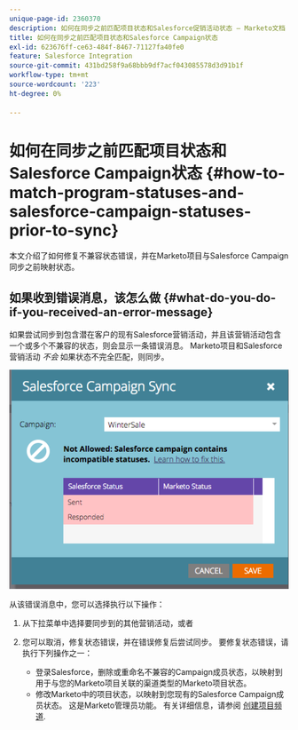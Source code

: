 ```yaml
---
unique-page-id: 2360370
description: 如何在同步之前匹配项目状态和Salesforce促销活动状态 — Marketo文档 — 产品文档
title: 如何在同步之前匹配项目状态和Salesforce Campaign状态
exl-id: 623676ff-ce63-484f-8467-71127fa40fe0
feature: Salesforce Integration
source-git-commit: 431bd258f9a68bbb9df7acf043085578d3d91b1f
workflow-type: tm+mt
source-wordcount: '223'
ht-degree: 0%

---
```


# 如何在同步之前匹配项目状态和Salesforce Campaign状态 {#how-to-match-program-statuses-and-salesforce-campaign-statuses-prior-to-sync}

本文介绍了如何修复不兼容状态错误，并在Marketo项目与Salesforce Campaign同步之前映射状态。

## 如果收到错误消息，该怎么做 {#what-do-you-do-if-you-received-an-error-message}

如果尝试同步到包含潜在客户的现有Salesforce营销活动，并且该营销活动包含一个或多个不兼容的状态，则会显示一条错误消息。 Marketo项目和Salesforce营销活动 *不会* 如果状态不完全匹配，则同步。

![](assets/image2015-7-22-9-3a23-3a29.png)

从该错误消息中，您可以选择执行以下操作：

1. 从下拉菜单中选择要同步到的其他营销活动，或者
1. 您可以取消，修复状态错误，并在错误修复后尝试同步。 要修复状态错误，请执行下列操作之一：

   * 登录Salesforce，删除或重命名不兼容的Campaign成员状态，以映射到用于与您的Marketo项目关联的渠道类型的Marketo项目状态。
   * 修改Marketo中的项目状态，以映射到您现有的Salesforce Campaign成员状态。 这是Marketo管理员功能。 有关详细信息，请参阅 [创建项目频道](/help/marketo/product-docs/administration/tags/create-a-program-channel.md).
